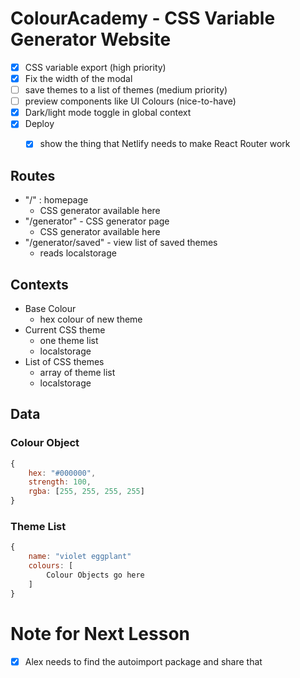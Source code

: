 # ColourAcademy - CSS Variable Generator Website 

- [x] CSS variable export (high priority)
- [x] Fix the width of the modal 
- [ ] save themes to a list of themes (medium priority)
- [ ] preview components like UI Colours (nice-to-have)
- [x] Dark/light mode toggle in global context 
- [x] Deploy
	- [x] show the thing that Netlify needs to make React Router work 


## Routes 

- "/" : homepage
	- CSS generator available here 
- "/generator" - CSS generator page 
	- CSS generator available here 
- "/generator/saved" - view list of saved themes 
	- reads localstorage 


## Contexts 

- Base Colour 
	- hex colour of new theme 
- Current CSS theme
	- one theme list 
	- localstorage 
- List of CSS themes
	- array of theme list
	- localstorage 




## Data 

### Colour Object 

```js
{
	hex: "#000000",
	strength: 100,
	rgba: [255, 255, 255, 255]
}
```

### Theme List 

```js
{
	name: "violet eggplant"
	colours: [
		Colour Objects go here 
	]
}
```


# Note for Next Lesson

- [x] Alex needs to find the autoimport package and share that 